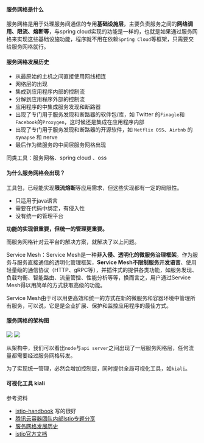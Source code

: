 #### 服务网格是什么
服务网格是用于处理服务间通信的专用**基础设施层**，主要负责服务之间的**网络调用、限流、熔断等**，与spring cloud实现的功能是一样的，也就是如果通过服务网格来实现这些基础设施功能，程序就不用在依赖`Spring Cloud`等框架，只需要交给服务网格就行。

#### 服务网格发展历史
- 从最原始的主机之间直接使用网线相连
- 网络层的出现
- 集成到应用程序内部的控制流
- 分解到应用程序外部的控制流
- 应用程序的中集成服务发现和断路器
- 出现了专门用于服务发现和断路器的软件包/库，如 Twitter 的`Finagle`和`Facebook`的`Proxygen`，这时候还是集成在应用程序内部
- 出现了专门用于服务发现和断路器的开源软件，如 `Netflix OSS`、`Airbnb` 的 sy`napse` 和 nerve
- 最后作为微服务的中间层服务网格出现

同类工具：服务网格、spring cloud 、oss

#### 为什么服务网格会出现？

工具包，已经能实现**限流熔断**等应用需求，但这些实现都有一定的局限性。

- 只适用于java语言
- 需要在代码中绑定，有侵入性
- 没有统一的管理平台

**功能的实现很重要，但统一的管理更重要。**

而服务网格针对云平台的解决方案，就解决了以上问题。

Service Mesh：Service Mesh是一种**非入侵、透明化的微服务治理框架**。作为服务与服务直接通信的透明化管理框架，**Service Mesh不限制服务开发语言**、使用轻量级的通信协议（HTTP、gRPC等），并插件式的提供各类功能，如服务发现、负载均衡、智能路由、流量管控、性能分析等等，换而言之，用户通过Service Mesh得以用简单的方式获取高级的功能。

Service Mesh由于可以用更高效和统一的方式在新的微服务和容器环境中管理所有服务，可以说，它是是企业扩展、保护和监控应用程序的最佳方式。


#### 服务网格的架构图

![](https://files.mdnice.com/user/4251/595c0c4e-87ca-43e2-90d4-b110b45454eb.png)
![](https://istio.io/latest/zh/docs/ops/deployment/architecture/arch.svg)

从架构中，我们可以看出`node`与`api server`之间出现了一层服务网格层，任何流量都需要经过服务网格转发。

为了实现统一管理，必然会增加控制层，同时提供全局可视化工具，如`kiali`。



#### 可视化工具 kiali


参考资料

- [istio-handbook](https://jimmysong.io/istio-handbook/concepts/what-is-service-mesh.html)  写的很好
- [腾讯云容器团队内部Istio专题分享](https://www.servicemesher.com/blog/istio-the-king-of-service-mesh/)
- [服务网格发展历史](https://jimmysong.io/istio-handbook/concepts/what-is-service-mesh.html)
- [istio官方文档](https://istio.io/latest/zh/docs/ops/deployment/architecture/)
